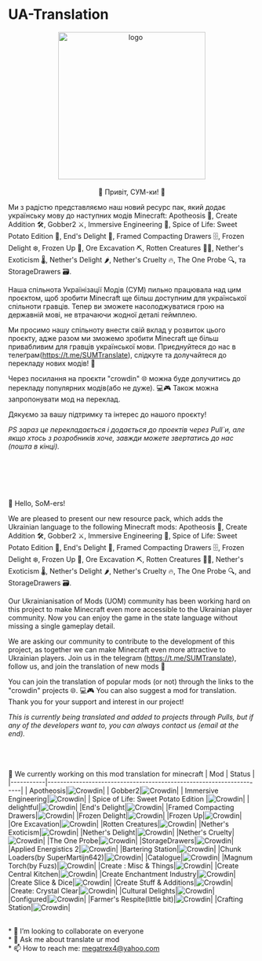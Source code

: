 # UA-Translation

<p align="center">
  <img src="https://imgur.com/EPUJN6a.png" alt="logo" style="width:300px;height:300px;>
</p> 
 


<br><p align="justify"><br><br>👋 Привіт, СУМ-ки! 🌟

Ми з радістю представляємо наш новий ресурс пак, який додає українську мову до наступних модів Minecraft: Apotheosis 🌟, Create Addition 🛠️, Gobber2 ⚔️, Immersive Engineering 🔩, Spice of Life: Sweet Potato Edition 🍠, End's Delight 🌋, Framed Compacting Drawers 🗄️, Frozen Delight ❄️, Frozen Up 🥶, Ore Excavation ⛏️, Rotten Creatures 🧟‍♂️, Nether's Exoticism 🌡️, Nether's Delight 🌶️, Nether's Cruelty 🔥, The One Probe 🔍, та StorageDrawers 🗃️.

Наша спільнота Українізації Модів (СУМ) пильно працювала над цим проєктом, щоб зробити Minecraft ще більш доступним для української спільноти гравців. Тепер ви зможете насолоджуватися грою на державній мові, не втрачаючи жодної деталі геймплею.

Ми просимо нашу спільноту внести свій вклад у розвиток цього проєкту, адже разом ми зможемо зробити Minecraft ще більш привабливим для гравців української мови. Приєднуйтеся до нас в телеґрам(https://t.me/SUMTranslate), слідкуте та долучайтеся до перекладу нових модів! 💪

Через посилання на проєкти "crowdin" 🌐 можна буде долучитись до перекладу популярних модів(або не дуже). 💻🎮
Також можна запропонувати мод на переклад.

Дякуємо за вашу підтримку та інтерес до нашого проєкту!

<i>PS зараз це перекладається і додається до проектів через Pull`и, але якщо хтось з розробників хоче, завжди можете звертатись до нас (пошта в кінці).</i>

<br><br><br><br><br>
👋 Hello, SoM-ers!

We are pleased to present our new resource pack, which adds the Ukrainian language to the following Minecraft mods: Apotheosis 🌟, Create Addition 🛠️, Gobber2 ⚔️, Immersive Engineering 🔩, Spice of Life: Sweet Potato Edition 🍠, End's Delight 🌋, Framed Compacting Drawers 🗄️, Frozen Delight ❄️, Frozen Up 🥶, Ore Excavation ⛏️, Rotten Creatures 🧟‍♂️, Nether's Exoticism 🌡️, Nether's Delight 🌶️, Nether's Cruelty 🔥, The One Probe 🔍, and StorageDrawers 🗃️.

Our Ukrainianisation of Mods (UOM) community has been working hard on this project to make Minecraft even more accessible to the Ukrainian player community. Now you can enjoy the game in the state language without missing a single gameplay detail.

We are asking our community to contribute to the development of this project, as together we can make Minecraft even more attractive to Ukrainian players. Join us in the telegram (https://t.me/SUMTranslate), follow us, and join the translation of new mods 💪

You can join the translation of popular mods (or not) through the links to the "crowdin" projects 🌐. 💻🎮
You can also suggest a mod for translation.
Thank you for your support and interest in our project!

<i>This is currently being translated and added to projects through Pulls, but if any of the developers want to, you can always contact us (email at the end).</i>
<br><br><br><br></p>



🔭 We currently working on this mod translation for minecraft
| Mod       | Status   |
|-----------|---------------------------------------------------------------------|
| Apotheosis|![Crowdin](https://badges.crowdin.net/apotheosis-uk-ua/localized.svg)|
| Gobber2|![Crowdin](https://badges.crowdin.net/gobber2ua/localized.svg)|
| Immersive Engineering|![Crowdin](https://badges.crowdin.net/immersive-engineering-translat/localized.svg)|
| Spice of Life: Sweet Potato Edition |![Crowdin](https://badges.crowdin.net/many-mods-translation/localized.svg)|
| delightful|![Crowdin](https://badges.crowdin.net/many-mods-translation/localized.svg)|
|End's Delight|![Crowdin](https://badges.crowdin.net/many-mods-translation/localized.svg)|
|Framed Compacting Drawers|![Crowdin](https://badges.crowdin.net/many-mods-translation/localized.svg)|
|Frozen Delight|![Crowdin](https://badges.crowdin.net/many-mods-translation/localized.svg)|
|Frozen Up|![Crowdin](https://badges.crowdin.net/many-mods-translation/localized.svg)|
|Ore Excavation|![Crowdin](https://badges.crowdin.net/many-mods-translation/localized.svg)|
|Rotten Creatures|![Crowdin](https://badges.crowdin.net/many-mods-translation/localized.svg)|
|Nether's Exoticism|![Crowdin](https://badges.crowdin.net/many-mods-translation/localized.svg)|
|Nether's Delight|![Crowdin](https://badges.crowdin.net/many-mods-translation/localized.svg)|
|Nether's Cruelty|![Crowdin](https://badges.crowdin.net/many-mods-translation/localized.svg)|
|The One Probe|![Crowdin](https://badges.crowdin.net/many-mods-translation/localized.svg)|
|StorageDrawers|![Crowdin](https://badges.crowdin.net/many-mods-translation/localized.svg)|
|Applied Energistics 2|![Crowdin](https://badges.crowdin.net/apotheosis-uk-ua/localized.svg)|
|Bartering Station|![Crowdin](https://badges.crowdin.net/apotheosis-uk-ua/localized.svg)|
|Chunk Loaders(by SuperMartijn642)|![Crowdin](https://badges.crowdin.net/apotheosis-uk-ua/localized.svg)|
|Catalogue|![Crowdin](https://badges.crowdin.net/apotheosis-uk-ua/localized.svg)|
|Magnum Torch(by Fuzs)|![Crowdin](https://badges.crowdin.net/apotheosis-uk-ua/localized.svg)|
|Create : Misc & Things|![Crowdin](https://badges.crowdin.net/apotheosis-uk-ua/localized.svg)|
|Create Central Kitchen|![Crowdin](https://badges.crowdin.net/apotheosis-uk-ua/localized.svg)|
|Create Enchantment Industry|![Crowdin](https://badges.crowdin.net/apotheosis-uk-ua/localized.svg)|
|Create Slice & Dice|![Crowdin](https://badges.crowdin.net/apotheosis-uk-ua/localized.svg)|
|Create Stuff & Additions|![Crowdin](https://badges.crowdin.net/apotheosis-uk-ua/localized.svg)|
|Create: Crystal Clear|![Crowdin](https://badges.crowdin.net/apotheosis-uk-ua/localized.svg)|
|Cultural Delights|![Crowdin](https://badges.crowdin.net/apotheosis-uk-ua/localized.svg)|
|Configured|![Crowdin](https://badges.crowdin.net/apotheosis-uk-ua/localized.svg)|
|Farmer's Respite(little bit)|![Crowdin](https://badges.crowdin.net/apotheosis-uk-ua/localized.svg)|
|Crafting Station|![Crowdin](https://badges.crowdin.net/apotheosis-uk-ua/localized.svg)|

<br/>* 👯 I’m looking to collaborate on everyone
<br/>* 💬 Ask me about translate ur mod
<br/>* 📫 How to reach me: megatrex4@yahoo.com


